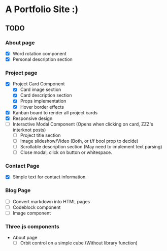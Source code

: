 # A Portfolio Site :)

## TODO

### About page

- [x] Word rotation component
- [x] Personal description section

### Project page

- [x] Project Card Component
  - [x] Card image section
  - [x] Card description section
  - [x] Props implementation
  - [x] Hover border effects
- [x] Kanban board to render all project cards
- [x] Responsive design
- [ ] Interactive Modal Component (Opens when clicking on card, ZZZ's interknot posts)
  - [ ] Project title section
  - [ ] Image slideshow/Video (Both, or t/f bool prop to decide)
  - [ ] Scrollable description section (May need to implement text parsing)
  - [ ] Close modal, click on button or whitespace.

### Contact Page

- [x] Simple text for contact information.

### Blog Page

- [ ] Convert markdown into HTML pages
- [ ] Codeblock component
- [ ] Image component

### Three.js components

- About page
  - [ ] Orbit control on a simple cube (Without library function)
